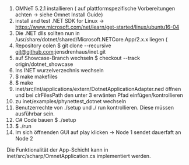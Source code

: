 

1) OMNeT 5.2.1 installieren ( auf plattformspezifische Vorbereitungen achten -> siehe Omnet Install Guide)
2) install and test .NET SDK for Linux -> https://www.microsoft.com/net/learn/get-started/linux/ubuntu16-04
2) Die .NET dlls sollten nun in /usr/share/dotnet/shared/Microsoft.NETCore.App/2.x.x liegen (
2) Repository colen $ git clone --recursive git@github.com:jensdrenhaus/inet.git 
3) auf Showcase-Branch wechseln $ checkout --track origin/dotnet_showcase
4) Ins INET wurzelverzechnis wechseln
3) $ make makefiles
3) $ make
4) inet/src/int/applications/extern/DotnetApplicationAdapter.ned öffnen und bei clrFilesPath den unter 3 erwänten Pfad einfügen/kontrollieren
5) zu inet/examples/phynettest_dotnet wechseln
5) Benutzerrechte von ./setup und ./ run kontrollieren. Diese müssen ausführbar sein.
5) C# Code bauen $ ./setup 
6) $ ./run
7) Im sich öffnenden GUI auf play klicken -> Node 1 sendet dauerfaft an Node 2

Die Funktionalität der App-Schicht kann in inet/src/scharp/OmnetApplication.cs implementiert werden.


